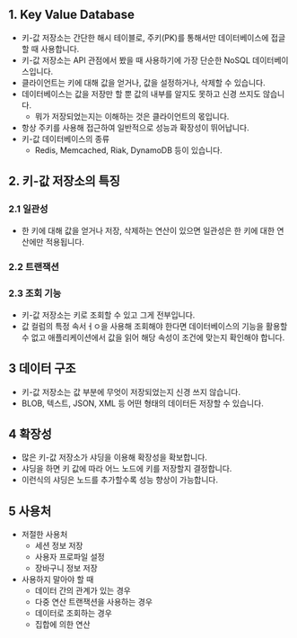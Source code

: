 ## 1. Key Value Database

- 키-값 저장소는 간단한 해시 테이블로, 주키(PK)를 통해서만 데이터베이스에 접글할 때 사용합니다.
- 키-값 저장소는 API 관점에서 봤을 때 사용하기에 가장 단순한 NoSQL 데이터베이스입니다.
- 클라이언트는 키에 대해 값을 얻거나, 값을 설정하거나, 삭제할 수 있습니다.
- 데이터베이스는 값을 저장만 할 뿐 값의 내부를 알지도 못하고 신경 쓰지도 않습니다.
  - 뭐가 저장되었는지는 이해하는 것은 클라이언트의 몫입니다.
- 항상 주키를 사용해 접근하여 일반적으로 성능과 확장성이 뛰어납니다.
- 키-값 데이터베이스의 종류
  - Redis, Memcached, Riak, DynamoDB 등이 있습니다.


## 2. 키-값 저장소의 특징

### 2.1 일관성

- 한 키에 대해 값을 얻거나 저장, 삭제하는 연산이 있으면 일관성은 한 키에 대한 연산에만 적용됩니다.

### 2.2 트랜잭션


### 2.3 조회 기능

- 키-값 저장소는 키로 조회할 수 있고 그게 전부입니다.
- 값 컬럼의 특정 속서ㅓㅇ을 사용해 조회해야 한다면 데이터베이스의 기능을 활용할 수 없고 애플리케이션에서 값을 읽어 해당 속성이 조건에 맞는지 확인해야 합니다.

## 3 데이터 구조

- 키-값 저장소는 값 부분에 무엇이 저장되었는지 신경 쓰지 않습니다.
- BLOB, 텍스트, JSON, XML 등 어떤 형태의 데이터든 저장할 수 있습니다.

## 4 확장성

- 많은 키-값 저장소가 샤딩을 이용해 확장성을 확보합니다.
- 샤딩을 하면 키 값에 따라 어느 노드에 키를 저장할지 결정합니다.
- 이런식의 샤딩은 노드를 추가할수록 성능 향상이 가능합니다.

## 5 사용처

- 저절한 사용처 
  - 세션 정보 저장
  - 사용자 프로파일 설정
  - 장바구니 정보 저장
- 사용하지 말아야 할 때
  - 데이터 간의 관계가 있는 경우
  - 다중 연산 트랜잭션을 사용하는 경우
  - 데이터로 조회하는 경우
  - 집합에 의한 연산


